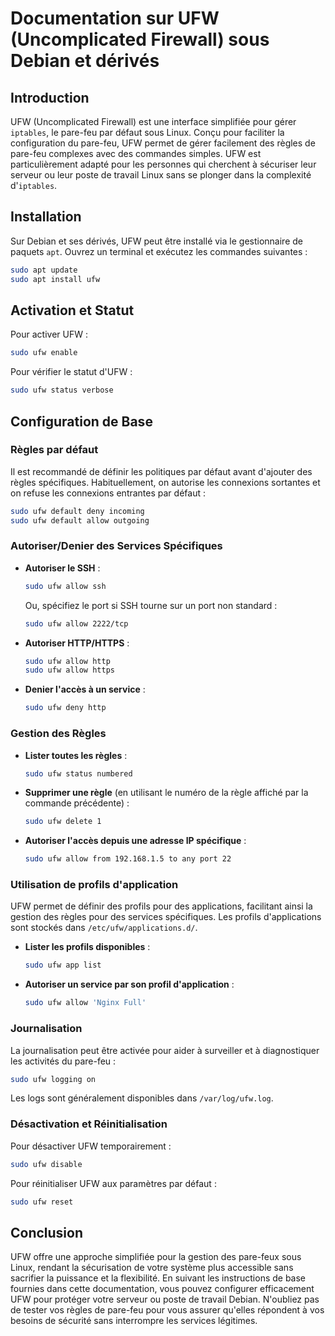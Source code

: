 # Documentation sur UFW (Uncomplicated Firewall) sous Debian et dérivés

## Introduction

UFW (Uncomplicated Firewall) est une interface simplifiée pour gérer `iptables`, le pare-feu par défaut sous Linux. Conçu pour faciliter la configuration du pare-feu, UFW permet de gérer facilement des règles de pare-feu complexes avec des commandes simples. UFW est particulièrement adapté pour les personnes qui cherchent à sécuriser leur serveur ou leur poste de travail Linux sans se plonger dans la complexité d'`iptables`.

## Installation

Sur Debian et ses dérivés, UFW peut être installé via le gestionnaire de paquets `apt`. Ouvrez un terminal et exécutez les commandes suivantes :

```bash
sudo apt update
sudo apt install ufw
```

## Activation et Statut

Pour activer UFW :

```bash
sudo ufw enable
```

Pour vérifier le statut d'UFW :

```bash
sudo ufw status verbose
```

## Configuration de Base

### Règles par défaut

Il est recommandé de définir les politiques par défaut avant d'ajouter des règles spécifiques. Habituellement, on autorise les connexions sortantes et on refuse les connexions entrantes par défaut :

```bash
sudo ufw default deny incoming
sudo ufw default allow outgoing
```

### Autoriser/Denier des Services Spécifiques

- **Autoriser le SSH** :

  ```bash
  sudo ufw allow ssh
  ```

  Ou, spécifiez le port si SSH tourne sur un port non standard :

  ```bash
  sudo ufw allow 2222/tcp
  ```

- **Autoriser HTTP/HTTPS** :

  ```bash
  sudo ufw allow http
  sudo ufw allow https
  ```

- **Denier l'accès à un service** :

  ```bash
  sudo ufw deny http
  ```

### Gestion des Règles

- **Lister toutes les règles** :

  ```bash
  sudo ufw status numbered
  ```

- **Supprimer une règle** (en utilisant le numéro de la règle affiché par la commande précédente) :

  ```bash
  sudo ufw delete 1
  ```

- **Autoriser l'accès depuis une adresse IP spécifique** :

  ```bash
  sudo ufw allow from 192.168.1.5 to any port 22
  ```

### Utilisation de profils d'application

UFW permet de définir des profils pour des applications, facilitant ainsi la gestion des règles pour des services spécifiques. Les profils d'applications sont stockés dans `/etc/ufw/applications.d/`.

- **Lister les profils disponibles** :

  ```bash
  sudo ufw app list
  ```

- **Autoriser un service par son profil d'application** :

  ```bash
  sudo ufw allow 'Nginx Full'
  ```

### Journalisation

La journalisation peut être activée pour aider à surveiller et à diagnostiquer les activités du pare-feu :

```bash
sudo ufw logging on
```

Les logs sont généralement disponibles dans `/var/log/ufw.log`.

### Désactivation et Réinitialisation

Pour désactiver UFW temporairement :

```bash
sudo ufw disable
```

Pour réinitialiser UFW aux paramètres par défaut :

```bash
sudo ufw reset
```

## Conclusion

UFW offre une approche simplifiée pour la gestion des pare-feux sous Linux, rendant la sécurisation de votre système plus accessible sans sacrifier la puissance et la flexibilité. En suivant les instructions de base fournies dans cette documentation, vous pouvez configurer efficacement UFW pour protéger votre serveur ou poste de travail Debian. N'oubliez pas de tester vos règles de pare-feu pour vous assurer qu'elles répondent à vos besoins de sécurité sans interrompre les services légitimes.
